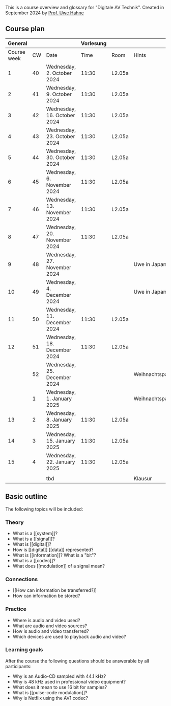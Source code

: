 This is a course overview and glossary for "Digitale AV Technik". Created in September 2024 by [Prof. Uwe Hahne](mailto:uwe.hahne@hs-furtwangen.de)

## Course plan

| General     |     |                              | Vorlesung |        |                 |                          |                    |     |
| ----------- | --- | ---------------------------- | --------- | ------ | --------------- | ------------------------ | ------------------ | --- |
| Course week | CW  | Date                         | Time      | Room   | Hints           | Content                  | Unterlagen         |     |
| 1           | 40  | Wednesday, 2. October 2024   | 11:30     | L2.05a |                 | Introduction<br>Planning |                    |     |
| 2           | 41  | Wednesday, 9. October 2024   | 11:30     | L2.05a |                 | Communication            |                    |     |
| 3           | 42  | Wednesday, 16. October 2024  | 11:30     | L2.05a |                 | Signals                  |                    |     |
| 4           | 43  | Wednesday, 23. October 2024  | 11:30     | L2.05a |                 |                          |                    |     |
| 5           | 44  | Wednesday, 30. October 2024  | 11:30     | L2.05a |                 |                          |                    |     |
| 6           | 45  | Wednesday, 6. November 2024  | 11:30     | L2.05a |                 |                          |                    |     |
| 7           | 46  | Wednesday, 13. November 2024 | 11:30     | L2.05a |                 |                          |                    |     |
| 8           | 47  | Wednesday, 20. November 2024 | 11:30     | L2.05a |                 |                          |                    |     |
| 9           | 48  | Wednesday, 27. November 2024 |           |        | Uwe in Japan    |                          | Aufgabe definieren |     |
| 10          | 49  | Wednesday, 4. December 2024  |           |        | Uwe in Japan    |                          |                    |     |
| 11          | 50  | Wednesday, 11. December 2024 | 11:30     | L2.05a |                 |                          |                    |     |
| 12          | 51  | Wednesday, 18. December 2024 | 11:30     | L2.05a |                 |                          |                    |     |
|             | 52  | Wednesday, 25. December 2024 |           |        | Weihnachtspause |                          |                    |     |
|             | 1   | Wednesday, 1. January 2025   |           |        | Weihnachtspause |                          |                    |     |
| 13          | 2   | Wednesday, 8. January 2025   | 11:30     | L2.05a |                 |                          |                    |     |
| 14          | 3   | Wednesday, 15. January 2025  | 11:30     | L2.05a |                 |                          |                    |     |
| 15          | 4   | Wednesday, 22. January 2025  | 11:30     | L2.05a |                 |                          |                    |     |
|             |     |                              |           |        |                 |                          |                    |     |
|             |     | tbd                          |           |        | Klausur         |                          |                    |     |


## Basic outline
The following topics will be included:
### Theory
- What is a [[system]]?
- What is a [[signal]]?
- What is [[digital]]?
- How is [[digital]] [[data]] represented?
- What is [[information]]? What is a "bit"?
- What is a [[codec]]?
- What does [[modulation]] of a signal mean?

### Connections
- [[How can information be transferred?]]
- How can information be stored?

### Practice
- Where is audio and video used?
- What are audio and video sources?
- How is audio and video transferred?
- Which devices are used to playback audio and video?

### Learning goals
After the course the following questions should be answerable by all participants:
- Why is an Audio-CD sampled with 44.1 kHz?
- Why is 48 kHz used in professional video equipment?
- What does it mean to use 16 bit for samples?
- What is [[pulse-code modulation]]?
- Why is Netflix using the AV1 codec?